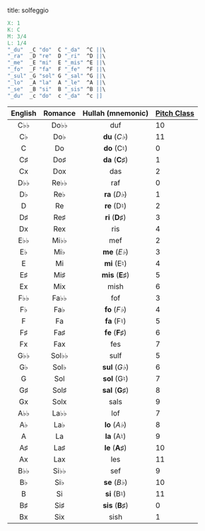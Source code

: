 title: solfeggio

```abc
X: 1
K: C
M: 3/4
L: 1/4
"_du"  _C "do"  C "_da"  ^C ||\
"_ra"  _D "re"  D "_ri"  ^D ||\
"_me"  _E "mi"  E "_mis" ^E ||\
"_fo"  _F "fa"  F "_fe"  ^F ||\
"_sul" _G "sol" G "_sal" ^G ||\
"_lo"  _A "la"  A "_le"  ^A ||\
"_se"  _B "si"  B "_sis" ^B ||\
"_du"  _c "do"  c "_da"  ^c |]
```

| English | Romance | Hullah (mnemonic) | [Pitch Class](https://en.wikipedia.org/wiki/Pitch_class) |
|:-------:|:-------:|:-----------------:|----------------------------------------------------------|
| C♭♭     | Do♭♭    | duf               |10|
| C♭      | Do♭     | **du** (*C♭*)           |11|
| C       | Do      | **do**  (C♮)               |0|
| C♯      | Do♯     | **da** (**C♯**)           |1|
| Cx      | Dox     | das               |2|
| D♭♭     | Re♭♭    | raf               |0|
| D♭      | Re♭     | **ra** (*D♭*)            |1|
| D       | Re      | **re** (D♮)                  |2|
| D♯      | Re♯     | **ri** (**D♯**)             |3|
| Dx      | Rex     | ris                |4|
| E♭♭     | Mi♭♭    | mef                |2|
| E♭      | Mi♭     | **me** (*E♭*)             |3|
| E       | Mi      | **mi** (E♮)               |4|
| E♯      | Mi♯     | **mis** (**E♯**)          |5|
| Ex      | Mix     | mish                |6|
| F♭♭     | Fa♭♭    | fof                |3|
| F♭      | Fa♭     | **fo** (*F♭*)             |4|
| F       | Fa      | **fa** (F♮)               |5|
| F♯      | Fa♯     | **fe** (**F♯**)          |6|
| Fx      | Fax     | fes             |7|
| G♭♭     | Sol♭♭   | sulf             |5|
| G♭      | Sol♭    | **sul** (*G♭*)          |6|
| G       | Sol     | **sol** (G♮)               |7|
| G♯      | Sol♯    | **sal** (**G♯**)          |8|
| Gx      | Solx    | sals             |9|
| A♭♭     | La♭♭    | lof                |7|
| A♭      | La♭     | **lo** (*A♭*)             |8|
| A       | La      | **la** (A♮)               |9|
| A♯      | La♯     | **le** (**A♯**)             |10|
| Ax      | Lax     | les                |11|
| B♭♭     | Si♭♭    | sef                |9|
| B♭      | Si♭     | **se** (*B♭*)             |10|
| B       | Si      | **si** (B♮)               |11|
| B♯      | Si♯     | **sis** (**B♯**)          |0|
| Bx      | Six     | sish                |1|

